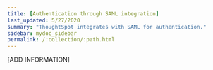 ```yaml
---
title: [Authentication through SAML integration]
last_updated: 5/27/2020
summary: "ThoughtSpot integrates with SAML for authentication."
sidebar: mydoc_sidebar
permalink: /:collection/:path.html
---
```



[ADD INFORMATION]
